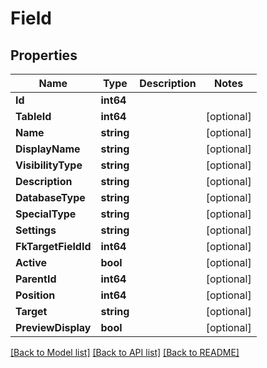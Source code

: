 # Field

## Properties
Name | Type | Description | Notes
------------ | ------------- | ------------- | -------------
**Id** | **int64** |  | 
**TableId** | **int64** |  | [optional] 
**Name** | **string** |  | [optional] 
**DisplayName** | **string** |  | [optional] 
**VisibilityType** | **string** |  | [optional] 
**Description** | **string** |  | [optional] 
**DatabaseType** | **string** |  | [optional] 
**SpecialType** | **string** |  | [optional] 
**Settings** | **string** |  | [optional] 
**FkTargetFieldId** | **int64** |  | [optional] 
**Active** | **bool** |  | [optional] 
**ParentId** | **int64** |  | [optional] 
**Position** | **int64** |  | [optional] 
**Target** | **string** |  | [optional] 
**PreviewDisplay** | **bool** |  | [optional] 

[[Back to Model list]](../README.md#documentation-for-models) [[Back to API list]](../README.md#documentation-for-api-endpoints) [[Back to README]](../README.md)



